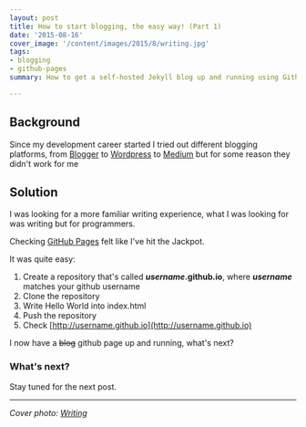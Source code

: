 ```yaml
---
layout: post
title: How to start blogging, the easy way! (Part 1)
date: '2015-08-16'
cover_image: '/content/images/2015/8/writing.jpg'
tags:
- blogging
- github-pages
summary: How to get a self-hosted Jekyll blog up and running using Github pages (Part 1). This is the 1st of a series of posts detailing what was done to get this blog up and running.

---
```


## Background
Since my development career started I tried out different blogging platforms, from [Blogger](http://www.blogger.com/home) to [Wordpress](https://wordpress.com) to [Medium](https://medium.com) but for some reason they didn't work for me

## Solution
I was looking for a more familiar writing experience, what I was looking for was  writing but for programmers.

Checking [GitHub Pages](https://pages.github.com/ "GitHub Pages 101") felt like I've hit the Jackpot.

It was quite easy:

1. Create a repository that's called **_username_.github.io**, where **_username_** matches your github username
2. Clone the repository
3. Write Hello World into index.html
4. Push the repository
5. Check [http://username.github.io](http://username.github.io)

I now have a <s>blog</s> github page up and running, what's next?

### What's next?
Stay tuned for the next post.

---

_Cover photo: [Writing](http://awaken.life/wp-content/uploads/2015/01/program.writing.jpg)_
